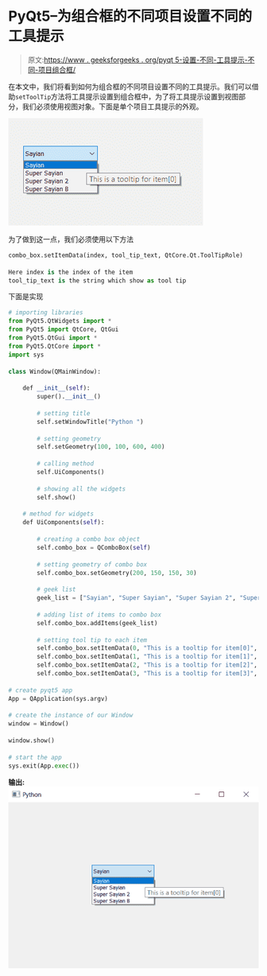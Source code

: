 # PyQt5–为组合框的不同项目设置不同的工具提示

> 原文:[https://www . geeksforgeeks . org/pyqt 5-设置-不同-工具提示-不同-项目组合框/](https://www.geeksforgeeks.org/pyqt5-setting-different-tooltip-to-different-item-of-combobox/)

在本文中，我们将看到如何为组合框的不同项目设置不同的工具提示。我们可以借助`setToolTip`方法将工具提示设置到组合框中，为了将工具提示设置到视图部分，我们必须使用视图对象。下面是单个项目工具提示的外观。

![](img/ca2377375b1e13694b70ca50cd79ecdb.png)

为了做到这一点，我们必须使用以下方法

```py
combo_box.setItemData(index, tool_tip_text, QtCore.Qt.ToolTipRole)

Here index is the index of the item
tool_tip_text is the string which show as tool tip

```

下面是实现

```py
# importing libraries
from PyQt5.QtWidgets import * 
from PyQt5 import QtCore, QtGui
from PyQt5.QtGui import * 
from PyQt5.QtCore import * 
import sys

class Window(QMainWindow):

    def __init__(self):
        super().__init__()

        # setting title
        self.setWindowTitle("Python ")

        # setting geometry
        self.setGeometry(100, 100, 600, 400)

        # calling method
        self.UiComponents()

        # showing all the widgets
        self.show()

    # method for widgets
    def UiComponents(self):

        # creating a combo box object
        self.combo_box = QComboBox(self)

        # setting geometry of combo box
        self.combo_box.setGeometry(200, 150, 150, 30)

        # geek list
        geek_list = ["Sayian", "Super Sayian", "Super Sayian 2", "Super Sayian B"]

        # adding list of items to combo box
        self.combo_box.addItems(geek_list)

        # setting tool tip to each item
        self.combo_box.setItemData(0, "This is a tooltip for item[0]", QtCore.Qt.ToolTipRole)
        self.combo_box.setItemData(1, "This is a tooltip for item[1]", QtCore.Qt.ToolTipRole)
        self.combo_box.setItemData(2, "This is a tooltip for item[2]", QtCore.Qt.ToolTipRole)
        self.combo_box.setItemData(3, "This is a tooltip for item[3]", QtCore.Qt.ToolTipRole)

# create pyqt5 app
App = QApplication(sys.argv)

# create the instance of our Window
window = Window()

window.show()

# start the app
sys.exit(App.exec())
```

**输出:**
![](img/04cdd87c8e9de422f7e20c116640a47e.png)